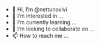 - 👋 Hi, I’m @nettunovivi
- 👀 I’m interested in ...
- 🌱 I’m currently learning ...
- 💞️ I’m looking to collaborate on ...
- 📫 How to reach me ...

<!---
nettunovivi/nettunovivi is a ✨ special ✨ repository because its `README.md` (this file) appears on your GitHub profile.
You can click the Preview link to take a look at your changes.
--->
